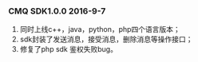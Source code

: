### CMQ SDK1.0.0 2016-9-7

1. 同时上线c++，java，python，php四个语言版本；
2. sdk封装了发送消息，接受消息，删除消息等操作接口；
3. 修复了php sdk 鉴权失败bug。
